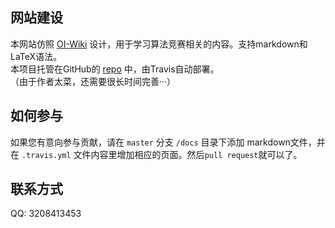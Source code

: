 ## 网站建设
本网站仿照 [OI-Wiki](https://oi-wiki.org/) 设计，用于学习算法竞赛相关的内容。支持markdown和LaTeX语法。  
本项目托管在GitHub的 [repo](https://github.com/LyuLumos/Demo-of-CUC-acmwiki.io) 中，由Travis自动部署。  
（由于作者太菜，还需要很长时间完善···）

## 如何参与
如果您有意向参与贡献，请在 `master` 分支 `/docs` 目录下添加 markdown文件，并在 `.travis.yml` 文件内容里增加相应的页面。然后`pull request`就可以了。

## 联系方式
QQ: 3208413453